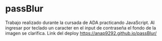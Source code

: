 # passBlur
Trabajo realizado durante la cursada de ADA practicando JavaScript. Al ingresar por teclado un caracter en el input de contraseña el fondo de la imagen se clarifica.
Link del deploy https://anap9292.github.io/passBlur/
